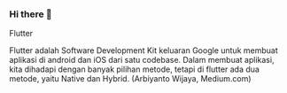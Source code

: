 ### Hi there 👋

Flutter

Flutter adalah Software Development Kit keluaran Google untuk membuat aplikasi di android dan iOS dari satu codebase. Dalam membuat aplikasi, kita dihadapi dengan banyak pilihan metode, tetapi di flutter ada dua metode, yaitu Native dan Hybrid. (Arbiyanto Wijaya, Medium.com)
